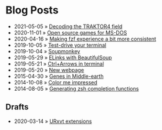 # Blog Posts
 * 2021-05-05 » [Decoding the TRAKTOR4 field](_posts/2021-05-05-decoding-traktor4-field.md)
 * 2020-11-01 » [Open source games for MS-DOS](_posts/2020-11-01-opensource-msdos-games.md)
 * 2020-04-16 » [Making fzf experience a bit more consistent](_posts/2020-04-16-a-bit-more-consistent-fzf.md)
 * 2019-10-05 » [Test-drive your terminal](_posts/2019-10-05-test-drive-your-terminal.md)
 * 2019-10-04 » [Soupmonkey](_posts/2019-10-04-modify-dom-in-elinks-with-soupmonkey.md)
 * 2019-05-29 » [ELinks with BeautifulSoup](_posts/2019-05-29-elinks-with-beautifulsoup.md)
 * 2019-05-21 » [Ctrl+Arrows in terminal](_posts/2019-05-21-ctrl-arrows-in-terminal.md)
 * 2019-05-20 » [New webpage](_posts/2019-05-20-new-webpage.md)
 * 2015-04-30 » [Genes in Middle-earth](_posts/2015-04-30-genes-in-middle-earth.md)
 * 2014-10-08 » [Color me impressed](_posts/2014-10-08-color-me-impressed.md)
 * 2014-08-05 » [Generating zsh completion functions](_posts/2014-08-05-generating-completing-functions.md)

## Drafts
 * 2020-03-14 » [URxvt extensions](_drafts/2020-03-14-urxvt-extensions.md)
